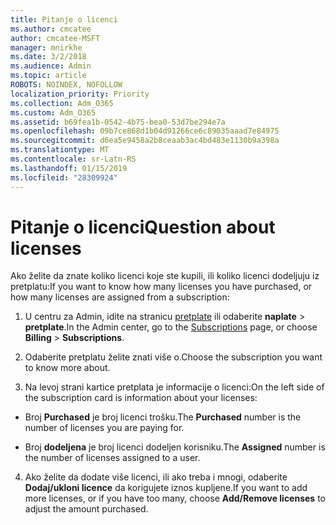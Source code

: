 ```yaml
---
title: Pitanje o licenci
ms.author: cmcatee
author: cmcatee-MSFT
manager: mnirkhe
ms.date: 3/2/2018
ms.audience: Admin
ms.topic: article
ROBOTS: NOINDEX, NOFOLLOW
localization_priority: Priority
ms.collection: Adm_O365
ms.custom: Adm_O365
ms.assetid: b69fea1b-0542-4b75-bea0-53d7be294e7a
ms.openlocfilehash: 09b7ce868d1b04d91266ce6c89035aaad7e84975
ms.sourcegitcommit: d6ea5e9458a2b8ceaab3ac4bd483e1130b9a398a
ms.translationtype: MT
ms.contentlocale: sr-Latn-RS
ms.lasthandoff: 01/15/2019
ms.locfileid: "28309924"
---
```

# <a name="question-about-licenses"></a><span data-ttu-id="7aff4-102">Pitanje o licenci</span><span class="sxs-lookup"><span data-stu-id="7aff4-102">Question about licenses</span></span>

<span data-ttu-id="7aff4-103">Ako želite da znate koliko licenci koje ste kupili, ili koliko licenci dodeljuju iz pretplatu:</span><span class="sxs-lookup"><span data-stu-id="7aff4-103">If you want to know how many licenses you have purchased, or how many licenses are assigned from a subscription:</span></span>
  
1. <span data-ttu-id="7aff4-104">U centru za Admin, idite na stranicu [pretplate](https://go.microsoft.com/fwlink/p/?linkid=842054) ili odaberite **naplate** \> **pretplate**.</span><span class="sxs-lookup"><span data-stu-id="7aff4-104">In the Admin center, go to the [Subscriptions](https://go.microsoft.com/fwlink/p/?linkid=842054) page, or choose **Billing** \> **Subscriptions**.</span></span>
    
2. <span data-ttu-id="7aff4-105">Odaberite pretplatu želite znati više o.</span><span class="sxs-lookup"><span data-stu-id="7aff4-105">Choose the subscription you want to know more about.</span></span>
    
3. <span data-ttu-id="7aff4-106">Na levoj strani kartice pretplata je informacije o licenci:</span><span class="sxs-lookup"><span data-stu-id="7aff4-106">On the left side of the subscription card is information about your licenses:</span></span>
    
  - <span data-ttu-id="7aff4-107">Broj **Purchased** je broj licenci trošku.</span><span class="sxs-lookup"><span data-stu-id="7aff4-107">The **Purchased** number is the number of licenses you are paying for.</span></span> 
    
  - <span data-ttu-id="7aff4-108">Broj **dodeljena** je broj licenci dodeljen korisniku.</span><span class="sxs-lookup"><span data-stu-id="7aff4-108">The **Assigned** number is the number of licenses assigned to a user.</span></span> 
    
4. <span data-ttu-id="7aff4-109">Ako želite da dodate više licenci, ili ako treba i mnogi, odaberite **Dodaj/ukloni licence** da korigujete iznos kupljene.</span><span class="sxs-lookup"><span data-stu-id="7aff4-109">If you want to add more licenses, or if you have too many, choose **Add/Remove licenses** to adjust the amount purchased.</span></span> 
    

